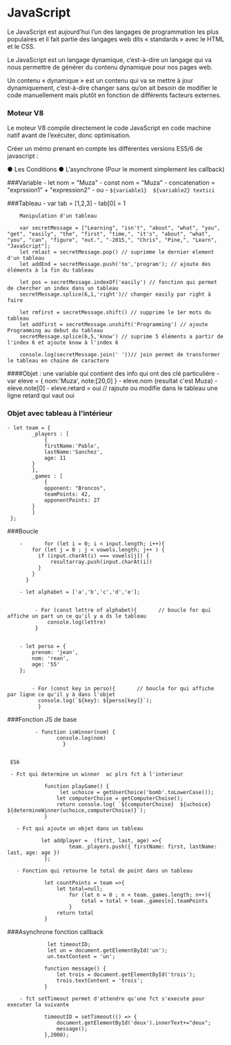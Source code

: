 # JavaScript
Le JavaScript est aujourd’hui l’un des langages de programmation les plus populaires et il fait partie des langages web dits « standards » avec le HTML et le CSS. 

Le JavaScript est un langage dynamique, c’est-à-dire un langage qui va nous permettre de générer du contenu dynamique pour nos pages web.

Un contenu « dynamique » est un contenu qui va se mettre à jour dynamiquement, c’est-à-dire changer sans qu’on ait besoin de modifier le code manuellement mais plutôt en fonction de différents facteurs externes.


### Moteur V8
 
 Le moteur V8 compile directement le code JavaScript en code machine natif avant de l’exécuter, donc optimisation.
 
Créer un mémo prenant en compte les différentes versions ES5/6 de javascript : 

● Les Conditions 
● L’asynchrone (Pour le moment simplement les callback) 





###Variable
        - let nom = "Muza"
        - const nom = "Muza"
        - concatenation = "exprssion1" + "expression2"
        - ou
        -  ` ${variable1}  ${variable2} textici `

###Tableau
        - var tab = [1,2,3]
        - tab[0] = 1
        
        Manipulation d'un tableau 
        
        var secretMessage = ["Learning", "isn't", "about", "what", "you", "get", "easily", "the", "first", "time,", "it's", "about", "what", "you", "can", "figure", "out.", "-2015,", "Chris", "Pine,", "Learn", "JavaScript"];
        let rmlast = secretMessage.pop() // suprimme le dernier element d'un tableau
        let addEnd = secretMessage.push('to','program'); // ajoute des éléments à la fin du tableau
        
        let pos = secretMessage.indexOf('easily') // fonction qui permet de chercher un index dans un tableau
        secretMessage.splice(6,1,'right')// changer easily par right à faire
        
        let rmfirst = secretMessage.shift() // supprime le 1er mots du tableau
        let addfirst = secretMessage.unshift('Programming') // ajoute Programming au debut du tableau
        secretMessage.splice(6,5,'know') // suprime 5 éléments a partir de l'index 6 et ajoute know à l'index 6
        
        console.log(secretMessage.join(' '))// join permet de transformer le tableau en chaine de caractere

####Objet : une variable qui contient des info qui ont des clé particulière
        - var eleve = {
            nom:'Muza',
            note:[20,0]
        }
        - eleve.nom (resultat c'est Muza)
        - eleve.note[0]
        - eleve.retard = oui // rajoute ou modifie dans le tableau une ligne retard qui vaut oui

### Objet avec tableau à l'intérieur
    - let team = {
            _players : [
                {
                firstName:'Pablo',
                lastName:'Sanchez',
                age: 11
            }
            ],
            _games : [
                {
                opponent: "Broncos",
                teamPoints: 42,
                opponentPoints: 27
            }
            ]
     };

###Boucle

        -       for (let i = 0; i < input.length; i++){
            for (let j = 0 ; j < vowels.length; j++ ) {
              if (input.charAt(i) === vowels[j]) {
                  resultarray.push(input.charAt(i))
              }
            }
          }

        - let alphabet = ['a','b','c','d','e'];
           
          
             - For (const lettre of alphabet){       // boucle for qui affiche un part un ce qu'il y a ds le tableau
                 console.log(lettre)
             }

        
        - let perso = {
            prenom: 'jean',
            nom: 'rean',
            age: '55'
        };
           
               
            - For (const key in perso){       // boucle for qui affiche par ligne ce qu'il y à dans l'objet 
              console.log(`${key}: ${perso[key]}`);
              }

    
###Fonction
      JS de base
      
             - function isWinner(nom) {
                    console.log(nom)
                      }


     ES6
     
     - Fct qui determine un winner  ac plrs fct à l'interieur
                
                function playGame() {
                     let uchoice = getUserChoice('bomb'.toLowerCase());
                    let computerChoise = getComputerChoise();
                    return console.log( `${computerChoise}  ${uchoice} ${determineWinner(uchoice,computerChoise)}`);
                }
               
       - Fct qui ajoute un objet dans un tableau
             
               let addplayer =  (first, last, age) =>{
                        team._players.push({ firstName: first, lastName: last, age: age })
                };
                
       - Fonction qui retourne le total de point dans un tableau
                
                let countPoints = team =>{
                    let total=null;
                        for (let n = 0 ; n < team._games.length; n++){
                            total = total + team._games[n].teamPoints
                        }
                    return total
                }

###Asynchrone fonction callback

                 let timeoutID;
                 let un = document.getElementById('un');
                 un.textContent = 'un';
                        
                function message() {
                    let trois = document.getElementById('trois');
                    trois.textContent = 'trois';
                }
                
        - fct setTimeout permet d'attendre qu'une fct s'execute pour executer la suivante
                
                timeoutID = setTimeout(() => {
                    document.getElementById('deux').innerText+="deux";
                    message();
                },2000);
